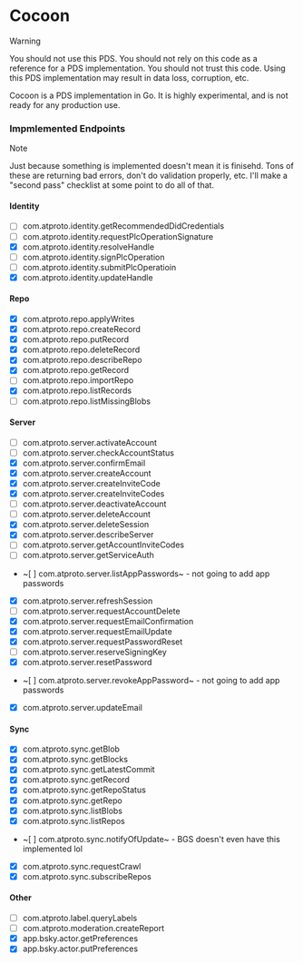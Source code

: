 # Cocoon

> [!WARNING]
You should not use this PDS. You should not rely on this code as a reference for a PDS implementation. You should not trust this code. Using this PDS implementation may result in data loss, corruption, etc.

Cocoon is a PDS implementation in Go. It is highly experimental, and is not ready for any production use.

### Impmlemented Endpoints

> [!NOTE]
Just because something is implemented doesn't mean it is finisehd. Tons of these are returning bad errors, don't do validation properly, etc. I'll make a "second pass" checklist at some point to do all of that.

#### Identity
- [ ] com.atproto.identity.getRecommendedDidCredentials
- [ ] com.atproto.identity.requestPlcOperationSignature
- [x] com.atproto.identity.resolveHandle
- [ ] com.atproto.identity.signPlcOperation
- [ ] com.atproto.identity.submitPlcOperatioin
- [x] com.atproto.identity.updateHandle

#### Repo
- [x] com.atproto.repo.applyWrites
- [x] com.atproto.repo.createRecord
- [x] com.atproto.repo.putRecord
- [x] com.atproto.repo.deleteRecord
- [x] com.atproto.repo.describeRepo
- [x] com.atproto.repo.getRecord
- [ ] com.atproto.repo.importRepo
- [x] com.atproto.repo.listRecords
- [ ] com.atproto.repo.listMissingBlobs

#### Server
- [ ] com.atproto.server.activateAccount
- [ ] com.atproto.server.checkAccountStatus
- [x] com.atproto.server.confirmEmail
- [x] com.atproto.server.createAccount
- [x] com.atproto.server.createInviteCode
- [x] com.atproto.server.createInviteCodes
- [ ] com.atproto.server.deactivateAccount
- [ ] com.atproto.server.deleteAccount
- [x] com.atproto.server.deleteSession
- [x] com.atproto.server.describeServer
- [ ] com.atproto.server.getAccountInviteCodes
- [ ] com.atproto.server.getServiceAuth
- ~[ ] com.atproto.server.listAppPasswords~ - not going to add app passwords
- [x] com.atproto.server.refreshSession
- [ ] com.atproto.server.requestAccountDelete
- [x] com.atproto.server.requestEmailConfirmation
- [x] com.atproto.server.requestEmailUpdate
- [x] com.atproto.server.requestPasswordReset
- [ ] com.atproto.server.reserveSigningKey
- [x] com.atproto.server.resetPassword
- ~[ ] com.atproto.server.revokeAppPassword~ - not going to add app passwords
- [x] com.atproto.server.updateEmail

#### Sync
- [x] com.atproto.sync.getBlob
- [x] com.atproto.sync.getBlocks
- [x] com.atproto.sync.getLatestCommit
- [x] com.atproto.sync.getRecord
- [x] com.atproto.sync.getRepoStatus
- [x] com.atproto.sync.getRepo
- [x] com.atproto.sync.listBlobs
- [x] com.atproto.sync.listRepos
- ~[ ] com.atproto.sync.notifyOfUpdate~ - BGS doesn't even have this implemented lol
- [x] com.atproto.sync.requestCrawl
- [x] com.atproto.sync.subscribeRepos

#### Other
- [ ] com.atproto.label.queryLabels
- [ ] com.atproto.moderation.createReport
- [x] app.bsky.actor.getPreferences
- [x] app.bsky.actor.putPreferences
